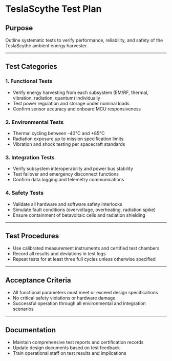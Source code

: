 # TeslaScythe Test Plan

## Purpose

Outline systematic tests to verify performance, reliability, and safety of the TeslaScythe ambient energy harvester.

---

## Test Categories

### 1. Functional Tests

- Verify energy harvesting from each subsystem (EM/RF, thermal, vibration, radiation, quantum) individually  
- Test power regulation and storage under nominal loads  
- Confirm sensor accuracy and onboard MCU responsiveness  

### 2. Environmental Tests

- Thermal cycling between -40°C and +85°C  
- Radiation exposure up to mission specification limits  
- Vibration and shock testing per spacecraft standards  

### 3. Integration Tests

- Verify subsystem interoperability and power bus stability  
- Test failover and emergency disconnect functions  
- Confirm data logging and telemetry communications  

### 4. Safety Tests

- Validate all hardware and software safety interlocks  
- Simulate fault conditions (overvoltage, overheating, radiation spike)  
- Ensure containment of betavoltaic cells and radiation shielding  

---

## Test Procedures

- Use calibrated measurement instruments and certified test chambers  
- Record all results and deviations in test logs  
- Repeat tests for at least three full cycles unless otherwise specified  

---

## Acceptance Criteria

- All functional parameters must meet or exceed design specifications  
- No critical safety violations or hardware damage  
- Successful operation through all environmental and integration scenarios  

---

## Documentation

- Maintain comprehensive test reports and certification records  
- Update design documents based on test feedback  
- Train operational staff on test results and implications  
